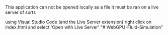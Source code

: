 This application can not be opened locally as a file 
it must be ran on a live server of sorts

using Visual Studio Code (and the Live Server extension) right click on index.html and select 'Open with Live Server'
"# WebGPU-Fluid-Simulation" 
